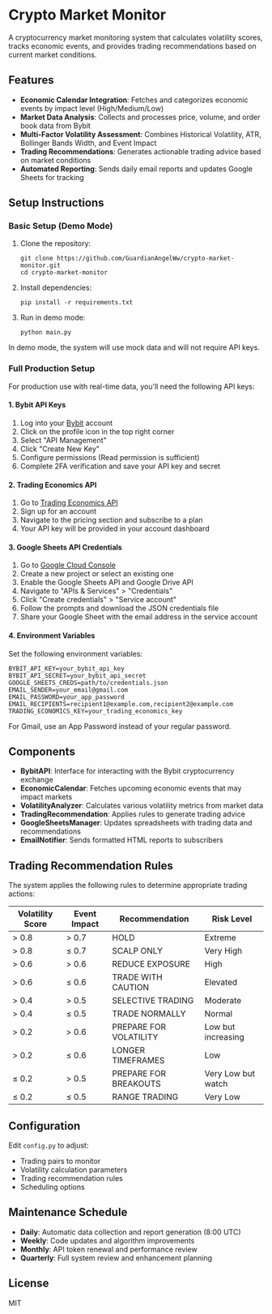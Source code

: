 # Crypto Market Monitor

A cryptocurrency market monitoring system that calculates volatility scores, tracks economic events, and provides trading recommendations based on current market conditions.

## Features

- **Economic Calendar Integration**: Fetches and categorizes economic events by impact level (High/Medium/Low)
- **Market Data Analysis**: Collects and processes price, volume, and order book data from Bybit
- **Multi-Factor Volatility Assessment**: Combines Historical Volatility, ATR, Bollinger Bands Width, and Event Impact
- **Trading Recommendations**: Generates actionable trading advice based on market conditions
- **Automated Reporting**: Sends daily email reports and updates Google Sheets for tracking

## Setup Instructions

### Basic Setup (Demo Mode)

1. Clone the repository:
   ```
   git clone https://github.com/GuardianAngelWw/crypto-market-monitor.git
   cd crypto-market-monitor
   ```

2. Install dependencies:
   ```
   pip install -r requirements.txt
   ```

3. Run in demo mode:
   ```
   python main.py
   ```
   
In demo mode, the system will use mock data and will not require API keys.

### Full Production Setup

For production use with real-time data, you'll need the following API keys:

#### 1. Bybit API Keys
1. Log into your [Bybit](https://www.bybit.com/) account
2. Click on the profile icon in the top right corner
3. Select "API Management"
4. Click "Create New Key"
5. Configure permissions (Read permission is sufficient)
6. Complete 2FA verification and save your API key and secret

#### 2. Trading Economics API
1. Go to [Trading Economics API](https://tradingeconomics.com/api/) 
2. Sign up for an account
3. Navigate to the pricing section and subscribe to a plan
4. Your API key will be provided in your account dashboard

#### 3. Google Sheets API Credentials
1. Go to [Google Cloud Console](https://console.cloud.google.com/)
2. Create a new project or select an existing one
3. Enable the Google Sheets API and Google Drive API
4. Navigate to "APIs & Services" > "Credentials"
5. Click "Create credentials" > "Service account"
6. Follow the prompts and download the JSON credentials file
7. Share your Google Sheet with the email address in the service account

#### 4. Environment Variables

Set the following environment variables:

```
BYBIT_API_KEY=your_bybit_api_key
BYBIT_API_SECRET=your_bybit_api_secret
GOOGLE_SHEETS_CREDS=path/to/credentials.json
EMAIL_SENDER=your_email@gmail.com
EMAIL_PASSWORD=your_app_password
EMAIL_RECIPIENTS=recipient1@example.com,recipient2@example.com
TRADING_ECONOMICS_KEY=your_trading_economics_key
```

For Gmail, use an App Password instead of your regular password.

## Components

- **BybitAPI**: Interface for interacting with the Bybit cryptocurrency exchange
- **EconomicCalendar**: Fetches upcoming economic events that may impact markets
- **VolatilityAnalyzer**: Calculates various volatility metrics from market data
- **TradingRecommendation**: Applies rules to generate trading advice
- **GoogleSheetsManager**: Updates spreadsheets with trading data and recommendations
- **EmailNotifier**: Sends formatted HTML reports to subscribers

## Trading Recommendation Rules

The system applies the following rules to determine appropriate trading actions:

| Volatility Score | Event Impact | Recommendation          | Risk Level          |
|------------------|--------------|-------------------------|---------------------|
| > 0.8            | > 0.7        | HOLD                    | Extreme             |
| > 0.8            | ≤ 0.7        | SCALP ONLY              | Very High           |
| > 0.6            | > 0.6        | REDUCE EXPOSURE         | High                |
| > 0.6            | ≤ 0.6        | TRADE WITH CAUTION      | Elevated            |
| > 0.4            | > 0.5        | SELECTIVE TRADING       | Moderate            |
| > 0.4            | ≤ 0.5        | TRADE NORMALLY          | Normal              |
| > 0.2            | > 0.6        | PREPARE FOR VOLATILITY  | Low but increasing  |
| > 0.2            | ≤ 0.6        | LONGER TIMEFRAMES       | Low                 |
| ≤ 0.2            | > 0.5        | PREPARE FOR BREAKOUTS   | Very Low but watch  |
| ≤ 0.2            | ≤ 0.5        | RANGE TRADING           | Very Low            |

## Configuration

Edit `config.py` to adjust:
- Trading pairs to monitor
- Volatility calculation parameters
- Trading recommendation rules
- Scheduling options

## Maintenance Schedule

- **Daily**: Automatic data collection and report generation (8:00 UTC)
- **Weekly**: Code updates and algorithm improvements
- **Monthly**: API token renewal and performance review
- **Quarterly**: Full system review and enhancement planning

## License

MIT